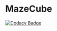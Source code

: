 # MazeCube

[![Codacy Badge](https://app.codacy.com/project/badge/Grade/70aee93be2544cf9bb5d8b4f682bcb69)](https://www.codacy.com/gh/AlexValder/MazeCube/dashboard?utm_source=github.com&amp;utm_medium=referral&amp;utm_content=AlexValder/MazeCube&amp;utm_campaign=Badge_Grade)
